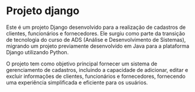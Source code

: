
# Projeto django

Este é um projeto Django desenvolvido para a realização de cadastros de clientes, funcionários e fornecedores. Ele surgiu como parte da transição de tecnologia do curso de ADS (Análise e Desenvolvimento de Sistemas), migrando um projeto previamente desenvolvido em Java para a plataforma Django utilizando Python.

O projeto tem como objetivo principal fornecer um sistema de gerenciamento de cadastros, incluindo a capacidade de adicionar, editar e excluir informações de clientes, funcionários e fornecedores, fornecendo uma experiência simplificada e eficiente para os usuários.

